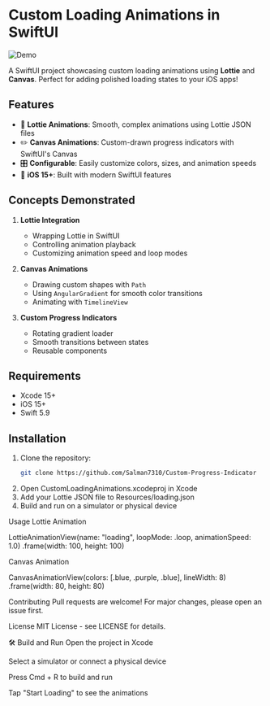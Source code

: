 # Custom Loading Animations in SwiftUI

![Demo](https://github.com/Salman7310/Custom-Progress-Indicator)

A SwiftUI project showcasing custom loading animations using **Lottie** and **Canvas**. Perfect for adding polished loading states to your iOS apps!

## Features
- 🎨 **Lottie Animations**: Smooth, complex animations using Lottie JSON files
- ✏️ **Canvas Animations**: Custom-drawn progress indicators with SwiftUI's Canvas
- 🎛️ **Configurable**: Easily customize colors, sizes, and animation speeds
- 📱 **iOS 15+**: Built with modern SwiftUI features

## Concepts Demonstrated
1. **Lottie Integration**
   - Wrapping Lottie in SwiftUI
   - Controlling animation playback
   - Customizing animation speed and loop modes

2. **Canvas Animations**
   - Drawing custom shapes with `Path`
   - Using `AngularGradient` for smooth color transitions
   - Animating with `TimelineView`

3. **Custom Progress Indicators**
   - Rotating gradient loader
   - Smooth transitions between states
   - Reusable components

## Requirements
- Xcode 15+
- iOS 15+
- Swift 5.9

## Installation
1. Clone the repository:
   ```bash
   git clone https://github.com/Salman7310/Custom-Progress-Indicator
   
2. Open CustomLoadingAnimations.xcodeproj in Xcode
3. Add your Lottie JSON file to Resources/loading.json
4. Build and run on a simulator or physical device

Usage
Lottie Animation

LottieAnimationView(name: "loading", loopMode: .loop, animationSpeed: 1.0)
    .frame(width: 100, height: 100)
    
Canvas Animation

CanvasAnimationView(colors: [.blue, .purple, .blue], lineWidth: 8)
    .frame(width: 80, height: 80)
    
    
Contributing
Pull requests are welcome! For major changes, please open an issue first.

License
MIT License - see LICENSE for details.


🛠 Build and Run
Open the project in Xcode

Select a simulator or connect a physical device

Press Cmd + R to build and run

Tap "Start Loading" to see the animations
